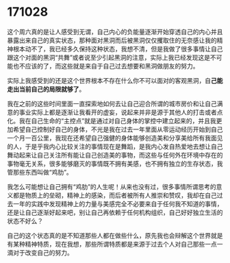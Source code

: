 # 171028


这个周六真的是让人感受到无谓，自己内心的负能量逐渐开始穿透自己的内心并且暴露出来自己的真实状态，那种面对黑洞而后被黑洞仅仅攫取住的无奈感让我的精神根本动不了，我已经多久保持这种状态，我想不清，但是我做了很多事情让自己跟这个对面的黑洞“共舞”或者说至少引起黑洞的注意，实际上我已经发现这是不可能也不应该的了，而这些就是来自于自己过去想要和黑洞做朋友的努力。

实际上我感受到的还是这个世界根本不存在什么你不可以面对的客观黑洞，自**己能走出当前自己的局限就够了**。

我在之前的这些时间里面一直探索地如何去让自己迎合所谓的城市房价和让自己满意的事业实际上都是逐渐让我看开的虚妄，说起来并非是源于其他人的打击或者点化。我在自己生命的“主控点”就是通过对自己身体的掌控中建立起来的，并且我更加希望自己控制好自己的身体，不光是我在过去一年里面从零运动经历开始到自己一个月一百公里，我现在还希望自己强健的身体能够创造美和分享美给所有我面见的人，于是乎我内心比较关注的事情现在是舞蹈，是我内心发自热爱地去想让自己舞动起来让自己关注所有能让自己创造美的事物，而这些与任何外在环境中存在的事物毫无关系，很多能够磨灭的事情既不拥有美感，也不拥有独立的生存状态，我管那些东西叫做“鸡肋”。

我怎么可能想让自己拥有“鸡肋”的人生呢！从来也没有过，很多事情所谓思考的意义都是物质上的垒砌，精神上的感染，而后者被所有人推崇和赞叹，我却在自己过去一年的实践中发现精神上的力量与美感完全不必要来自于任何我不知道的事情，还是让自己逐渐好起来吧，别让自己再依赖于任何机构组织，自己好好独立生活的状态不好么？


自己的这个状态真的是不知道那些人都在做些什么，原先我也会辩解这个世界就是有某种精神特质，现在我想，那些所谓特质都是来源于过去个人对自己那些一点一滴对于改变自己的努力。


